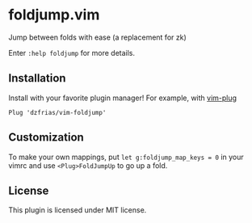 # foldjump.vim
Jump between folds with ease (a replacement for zk)

Enter `:help foldjump` for more details.

## Installation 
Install with your favorite plugin manager! For example, with [vim-plug](https://github.com/junegunn/vim-plug)
```vim
Plug 'dzfrias/vim-foldjump'
```

## Customization
To make your own mappings, put `let g:foldjump_map_keys = 0` in your vimrc and
use `<Plug>FoldJumpUp` to go up a fold.

## License
This plugin is licensed under MIT license.

